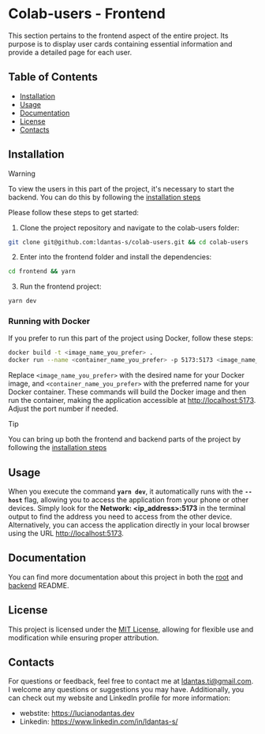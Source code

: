 # Colab-users - Frontend

This section pertains to the frontend aspect of the entire project. Its purpose is to display user cards containing essential information and provide a detailed page for each user.

## Table of Contents

- [Installation](#installation)
- [Usage](#usage)
- [Documentation](#documentation)
- [License](#license)
- [Contacts](#contacts)

## Installation

> [!WARNING]
> To view the users in this part of the project, it's necessary to start the backend. You can do this by following the [installation steps](/backend/README.md)

Please follow these steps to get started:

1. Clone the project repository and navigate to the colab-users folder:

```bash
git clone git@github.com:ldantas-s/colab-users.git && cd colab-users
```

2. Enter into the frontend folder and install the dependencies:

```bash
cd frontend && yarn
```

3. Run the frontend project:

```bash
yarn dev
```

### Running with Docker

If you prefer to run this part of the project using Docker, follow these steps:

```bash
docker build -t <image_name_you_prefer> .
docker run --name <container_name_you_prefer> -p 5173:5173 <image_name_you_prefer>
```

Replace `<image_name_you_prefer>` with the desired name for your Docker image, and `<container_name_you_prefer>` with the preferred name for your Docker container. These commands will build the Docker image and then run the container, making the application accessible at <http://localhost:5173>. Adjust the port number if needed.

> [!TIP]
> You can bring up both the frontend and backend parts of the project by following the [installation steps](/README.md#installation)

## Usage

When you execute the command **`yarn dev`**, it automatically runs with the **`--host`** flag, allowing you to access the application from your phone or other devices. Simply look for the **Network: <ip_address>:5173** in the terminal output to find the address you need to access from the other device. Alternatively, you can access the application directly in your local browser using the URL <http://localhost:5173>.

## Documentation

You can find more documentation about this project in both the [root](/README.md) and [backend](/backend/README.md) README.

## License

This project is licensed under the [MIT License](/LICENSE), allowing for flexible use and modification while ensuring proper attribution.

## Contacts

For questions or feedback, feel free to contact me at <ldantas.ti@gmail.com>. I welcome any questions or suggestions you may have. Additionally, you can check out my website and LinkedIn profile for more information:

- webstite: <https://lucianodantas.dev>
- Linkedin: <https://www.linkedin.com/in/ldantas-s/>
